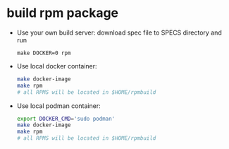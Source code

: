 build rpm package
=================

* Use your own build server: download spec file to SPECS directory and run

  ```
  make DOCKER=0 rpm
  ```

* Use local docker container:

  ```bash
  make docker-image
  make rpm
  # all RPMS will be located in $HOME/rpmbuild
  ```

* Use local podman container:

  ```bash
  export DOCKER_CMD='sudo podman'
  make docker-image
  make rpm
  # all RPMS will be located in $HOME/rpmbuild
  ```


